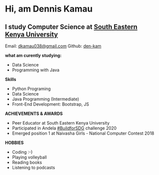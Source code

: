 # Hi, am Dennis Kamau
## I study Computer Science at [South Eastern Kenya University](https://www.seku.ac.ke/)

Email: dkamau038@gmail.com
Github: [den-kam](https://github.com/den-kam)

**what am curently studying:**
* Data Science
* Programming with Java

**Skills**
* Python Programing
* Data Science
* Java Programming (Intermediate)
* Front-End Development: Bootstrap, JS

**ACHIEVEMENTS & AWARDS**
* Peer Educator at South Eastern Kenya University
* Participated in Andela [#BuildforSDG](https://buildforsdg.andela.com/) challenge 2020
* Emerged position 1 at Naivasha Girls - National Computer Contest 2018

**HOBBIES**
* Coding :-)
* Playing volleyball
* Reading books
* Listening to podcasts
